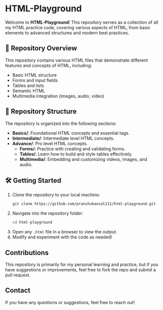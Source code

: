 # HTML-Playground

Welcome to **HTML-Playground**! This repository serves as a collection of all my HTML practice code, covering various aspects of HTML, from basic elements to advanced structures and modern best practices.

## 🚀 Repository Overview
This repository contains various HTML files that demonstrate different features and concepts of HTML, including:
- Basic HTML structure
- Forms and input fields
- Tables and lists
- Semantic HTML
- Multimedia integration (images, audio, video)

## 📂 Repository Structure
The repository is organized into the following sections:
- **Basics/**: Foundational HTML concepts and essential tags.
- **Intermediate/**: Intermediate level HTML concepts.
- **Advance/**: Pro level HTML concepts.
   - **Forms/**: Practice with creating and validating forms.
   - **Tables/**: Learn how to build and style tables effectively.
   - **Multimedia/**: Embedding and customizing videos, images, and audio.

## 🛠️ Getting Started
1. Clone the repository to your local machine:
   ```sh
   git clone https://github.com/pranshubansal111/html-playground.git
   ```
2. Navigate into the repository folder:
   ```sh
   cd html-playground
   ```
3. Open any `.html` file in a browser to view the output.
4. Modify and experiment with the code as needed!

## Contributions
This repository is primarily for my personal learning and practice, but if you have suggestions or improvements, feel free to fork the repo and submit a pull request.

## Contact
If you have any questions or suggestions, feel free to reach out!